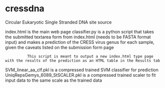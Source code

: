 # cressdna
Circular Eukaryotic Single Stranded DNA site source

index.html is the main web page
classifier.py is a python script that takes the submitted textarea form from index.html (needs to be FASTA format input) and makes a prediction
              of the CRESS virus genus for each sample, given the caveats listed on the submission form page
              
              This script is meant to output a new index.html type page with the results of the prediction as an HTML table in the Results tab
                           
SVM_linear_aa_clf.pkl is a compressed trained SVM classifier for prediction
UniqRepsGemys_6089_StSCALER.pkl is a compressed trained scaler to fit input data to the same scale as the trained data
